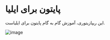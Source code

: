# پایتون برای ایلیا
این ریپازیتوری، آموزش گام به گام پایتون برای ایلیاست.


![image](https://github.com/mfathi91/python-for-iliya/assets/29010410/d1358004-5db4-49e5-98e2-7143697afa99)
